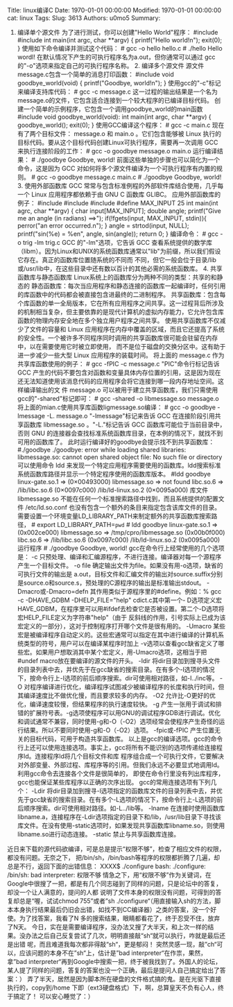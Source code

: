 Title: linux编译C
Date: 1970-01-01 00:00:00
Modified: 1970-01-01 00:00:00
cat: linux
Tags: 
Slug: 3613
Authors: u0mo5 
Summary: 

1. 编译单个源文件 为了进行测试，你可以创建"Hello World"程序： #include #include int main(int argc, char **argv) { printf("Hello world!n"); exit(0); } 使用如下命令编译并测试这个代码： # gcc -o hello hello.c # ./hello Hello wordl! 在默认情况下产生的可执行程序名为a.out，但你通常可以通过 gcc 的"-o"选项来指定自己的可执行程序名称。 2. 编译多个源文件 源文件message.c包含一个简单的消息打印函数： #include void goodbye_world(void) { printf("Goodbye, world!n"); } 使用gcc的"-c"标记来编译支持库代码： # gcc -c message.c 这一过程的输出结果是一个名为message.o的文件，它包含适合连接到一个较大程序的已编译目标代码。 创建一个简单的示例程序，它包含一个调用goodbye_world的main函数 #include void goodbye_world(void): int main(int argc, char **argv) { goodbye_world(); exit(0); } 使用GCC编译这个程序： # gcc -c main.c 现在有了两个目标文件： message.o 和 main.o 。它们包含能够被 Linux 执行的目标代码。要从这个目标代码创建Linux可执行程序，需要再一次调用 GCC 来执行连接阶段的工作： # gcc -o goodbye message.o main.o 运行编译结果： # ./goodbye Goodbye, world! 前面这些单独的步骤也可以简化为一个命令，这是因为 GCC 对如何将多个源文件编译为一个可执行程序有内置的规则。 # gcc -o goodbye message.c main.c # ./goodbye Goodbye, world! 3. 使用外部函数库 GCC 常常与包含标准例程的外部软件库结合使用，几乎每一个 Linux 应用程序都依赖于由 GNU C 函数库 GLIBC。 应用外部函数库的例子： #include #include #include #define MAX_INPUT 25 int main(int agrc, char **argv) { char input[MAX_INPUT]; double angle; printf("Give me an angle (in radians) ==&gt;"); if(!fgets(input, MAX_INPUT, stdin)){ perror("an error occurred.n"); } angle = strtod(input, NULL); printf("sin(%e) = %en", angle, sin(angle)); return 0; } 编译命令： # gcc -o trig -lm trig.c GCC 的"-lm"选项，它告诉 GCC 查看系统提供的数学库（libm）。因为Linux和UNIX的系统函数库通常以"lib"为前缀，所以我们假设它存在。真正的函数库位置随系统的不同而 不同，但它一般会位于目录/lib或/usr/lib中，在这些目录中还有数以百计的其他必需的系统函数库。 4. 共享函数库与静态函数库 Linux系统上的函数库分为两种不同的类型：共享的和静态的 静态函数库：每次当应用程序和静态连接的函数库一起编译时，任何引用的库函数中的代码都会被直接包含进最终的二进制程序。 共享函数库：包含每个库函数的单一全局版本，它在所有应用程序之间共享。这一过程背后所涉及的机制相当复杂，但主要依靠的是现代计算机的虚拟内存能力，它允许包含库函数的物理内存安全地在多个独立用户程序之间共享。 使用共享函数库不仅减少了文件的容量和 Linux 应用程序在内存中覆盖的区域，而且它还提高了系统的安全性。一个被许多不同程序同时调用的共享函数库很可能会驻留在内存中，以在需要使用它时被立即使用， 而不是位于磁盘的交换分区中。这有助于进一步减少一些大型 Linux 应用程序的装载时间。 将上面的 message.c 作为共享库函数使用的例子： # gcc -fPIC -c message.c "PIC"命令行标记告诉 GCC 产生的代码不要包含对函数和变量具体内存位置的引用，这是因为现在还无法知道使用该消息代码的应用程序会将它连接到哪一段内存地址空间。这样编译输出的文 件 message.o 可以被用于建立共享函数库，我们只需使用gcc的"-shared"标记即可： # gcc -shared -o libmessage.so message.o 将上面的mian.c使用共享库函数ligmessage.so编译： # gcc -o goodbye -lmessage -L. message.o "-lmessage"标记来告诉 GCC 在连接阶段引用共享函数库 libmessage.so 。"-L."标记告诉 GCC 函数库可能位于当前目录中，否则 GNU 的连接器会查找标准系统函数库目录，在本例的情况下，就找不到可用的函数库了。 此时运行编译好的goodbye会提示找不到共享函数库： #./goodbye ./goodbye: error while loading shared libraries: libmessage.so: cannot open shared object file: No such file or directory 可以使用命令 ldd 来发现一个特定应用程序需要使用的函数库。ldd搜索标准系统函数库路径并显示一个特定程序使用的函数库版本。 #ldd goodbye linux-gate.so.1 =&gt; (0×00493000) libmessage.so =&gt; not found libc.so.6 =&gt; /lib/libc.so.6 (0×0097c000) /lib/ld-linux.so.2 (0×0095a000) 库文件 libmessage.so 不能在任何一个标准搜索路径中找到，而且系统提供的配置文件 /etc/ld.so.conf 也没有包含一个额外的条目来指定包含该库文件的目录。 需要设置一个环境变量LD_LIBRARY_PATH来制定额外的共享函数库搜索路径， # export LD_LIBRARY_PATH=`pwd` # ldd goodbye linux-gate.so.1 =&gt; (0x002ce000) libmessage.so =&gt; /tmp/cpro/libmessage.so (0x00b0f000) libc.so.6 =&gt; /lib/libc.so.6 (0x0097c000) /lib/ld-linux.so.2 (0x0095a000) 运行程序 # ./goodbye Goodbye, world! gcc在命令行上经常使用的几个选项是： -c 只预处理、编译和汇编源程序，不进行连接。编译器对每一个源程序产生一个目标文件。 -o file 确定输出文件为file。如果没有用-o选项，缺省的可执行文件的输出是 a.out，目标文件和汇编文件的输出对source.suffix分别是source.o和source.s，预处理的C源程序的输出是标准输出stdout。 -Dmacro或-Dmacro=defn 其作用类似于源程序里的#define。例如：% gcc -c -DHAVE_GDBM -DHELP_FILE="help" cdict.c其中第一个- D选项定义宏HAVE_GDBM，在程序里可以用#ifdef去检查它是否被设置。第二个-D选项将宏HELP_FILE定义为字符串"help"（由于 反斜线的作用，引号实际上已成为该宏定义的一部分），这对于控制程序打开哪个文件是很有用的。 -Umacro 某些宏是被编译程序自动定义的。这些宏通常可以指定在其中进行编译的计算机系统类型的符号，用户可以在编译某程序时加上 -v选项以查看gcc缺省定义了哪些宏。如果用户想取消其中某个宏定义，用-Umacro选项，这相当于把#undef macro放在要编译的源文件的开头。 -Idir 将dir目录加到搜寻头文件的目录列表中去，并优先于在gcc缺省的搜索目录。在有多个-I选项的情况下，按命令行上-I选项的前后顺序搜索。dir可使用相对路径，如-I../inc等。 -O 对程序编译进行优化，编译程序试图减少被编译程序的长度和执行时间，但其编译速度比不做优化慢，而且要求较多的内存。 -O2 允许比-O更好的优化，编译速度较慢，但结果程序的执行速度较快。 -g 产生一张用于调试和排错的扩展符号表。-g选项使程序可以用GNU的调试程序GDB进行调试。优化和调试通常不兼容，同时使用-g和-O（-O2）选项经常会使程序产生奇怪的运行结果。所以不要同时使用-g和-O（-O2）选项。 -fpic或-fPIC 产生位置无关的目标代码，可用于构造共享函数库。 以上是gcc的编译选项。gcc的命令行上还可以使用连接选项。事实上，gcc将所有不能识别的选项传递给连接程序ld。连接程序ld将几个目标文件和库 程序组合成一个可执行文件，它要解决对外部变量、外部过程、库程序等的引用。但我们永远不必要显式地调用ld。利用gcc命令去连接各个文件是很简单的， 即使在命令行里没有列出库程序，gcc也能保证某些库程序以正确的次序出现。 gcc的常用连接选项有下列几个： -Ldir 将dir目录加到搜寻-l选项指定的函数库文件的目录列表中去，并优先于gcc缺省的搜索目录。在有多个-L选项的情况下，按命令行上-L选项的前后顺序搜索。dir可使用相对路径。如-L../lib等。 -lname 在连接时使用函数库libname.a，连接程序在-Ldir选项指定的目录下和/lib，/usr/lib目录下寻找该库文件。在没有使用-static选项时，如果发现共享函数库libname.so，则使用libname.so进行动态连接。 -static 禁止与共享函数库连接。

近日来下载的源代码欲编译，可是总是提示“权限不够”，检查了相应文件的权限，都没有问题。无奈之下， 把/bin/sh，/bin/bash等程序的权限都折腾了几遍，却总是不行，返回下面的出错信息： XXXX$ ./configure bash: ./configure: /bin/sh: bad interpreter: 权限不够 情急之下，用“权限不够”作为关键词，在Google中很搜了一把，都是有几个同志碰到了同样的问题，只是论坛中的答复，却没一个让人满意的，提问的人都 说明了文件本身的权限没有问题，可得到的答复却总是“喔，试试chmod 755”或者”sh ./configure“（用直接输入sh的方法，脚本本身执行结果最后仍旧会出错，如找不到CC编译器）之类的答案，没一个好使。为了找答案，我看了N 多的搜索结果，眼睛都看花了，终于忍受不住，放弃了N天。 今日，实在是需要编译程序，没办法又搜了大半天，和上次一样的结果。没办法之后自己反复尝试了几次，明明直接敲“sh“就可以执行，咋就是最后还是出错 呢，而且难道我每次都非得敲“sh“，更是郁闷！ 突然灵感一现，敲”ch“可以，应该问题的本身不在”sh“上，估计是”bad interpreter“在作祟，果然，拿”bad interpreter“再到Google中搜索一把，终于被我找到了。外国人的论坛，某人提了同样的问题，答复的答案也没一个正确，最后是提问人自己搞定给出了答案：） 弄了半天，居然是因为脚本所在硬盘的文件格式搞的鬼。是在光驱下直接执行的，copy到/home 下即（ext3硬盘格式）下，啊，总算皇天不负有心人，终于搞定了！ 可以安心睡觉了：）

